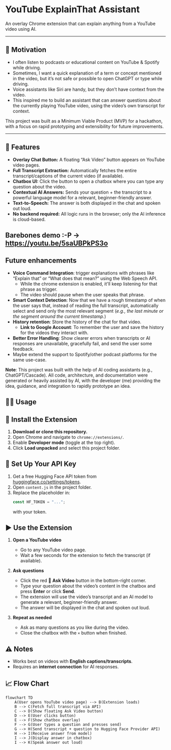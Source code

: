 # YouTube ExplainThat Assistant

An overlay Chrome extension that can explain anything from a YouTube video using AI.

---

## 🚀 Motivation

- I often listen to podcasts or educational content on YouTube & Spotify while driving.
- Sometimes, I want a quick explanation of a term or concept mentioned in the video, but it’s not safe or possible to open ChatGPT or type while driving.
- Voice assistants like Siri are handy, but they don’t have context from the video.
- This inspired me to build an assistant that can answer questions about the currently playing YouTube video, using the video’s own transcript for context.

This project was built as a Minimum Viable Product (MVP) for a hackathon, with a focus on rapid prototyping and extensibility for future improvements.

---

## 📝 Features

- **Overlay Chat Button:** A floating “Ask Video” button appears on YouTube video pages.
- **Full Transcript Extraction:** Automatically fetches the entire transcript/captions of the current video (if available).
- **Chatbox UI:** Click the button to open a chatbox where you can type any question about the video.
- **Contextual AI Answers:** Sends your question + the transcript to a powerful language model for a relevant, beginner-friendly answer.
- **Text-to-Speech:** The answer is both displayed in the chat and spoken out loud.
- **No backend required:** All logic runs in the browser; only the AI inference is cloud-based.

Barebones demo :-P -> https://youtu.be/5saUBPkPS3o
---

## Future enhancements
 - **Voice Command Integration**: trigger explanations with phrases like “Explain that” or “What does that mean?” using the Web Speech API.
   - While the chrome extension is enabled, it'll keep listening for that phrase as trigger.
   - The video should pause when the user speaks that phrase.
 - **Smart Context Detection**: Now that we have a rough timestamp of when the user says that, instead of reading the full transcript, automatically select and send only the most relevant segment (_e.g., the last minute or the segment around the current timestamp._)
 - **History retention**: Store the history of the chat for that video.
   - **Link to Google Account**: To remember the user and save the history for the videos they interact with.
 - **Better Error Handling**: Show clearer errors when transcripts or AI responses are unavailable, gracefully fail, and send the user some feedback.
 - Maybe extend the support to Spotify/other podcast platforms for the same use-case.

**Note**: This project was built with the help of AI coding assistants (e.g., ChatGPT/Cascade).
All code, architecture, and documentation were generated or heavily assisted by AI, with the developer (me) providing the idea, guidance, and integration to rapidly prototype an idea.

## 🧑‍🏫 Usage
## 🚀 Install the Extension

1. **Download or clone this repository.**
2. Open Chrome and navigate to `chrome://extensions/`.
3. Enable **Developer mode** (toggle at the top right).
4. Click **Load unpacked** and select this project folder.

## 🔑 Set Up Your API Key

1. Get a free Hugging Face API token from [huggingface.co/settings/tokens](https://huggingface.co/settings/tokens).
2. Open `content.js` in the project folder.
3. Replace the placeholder in:
   ```javascript
   const HF_TOKEN = "...";
   ```
   with your token.

## ▶️ Use the Extension
1. **Open a YouTube video**
   - Go to any YouTube video page.
   - Wait a few seconds for the extension to fetch the transcript (if available).

2. **Ask questions**
   - Click the red 💬 **Ask Video** button in the bottom-right corner.
   - Type your question about the video’s content in the chatbox and press **Enter** or click **Send**.
   - The extension will use the video’s transcript and an AI model to generate a relevant, beginner-friendly answer.
   - The answer will be displayed in the chat and spoken out loud.

3. **Repeat as needed**
   - Ask as many questions as you like during the video.
   - Close the chatbox with the `×` button when finished.

## ⚠️ Notes

- Works best on videos with **English captions/transcripts**.
- Requires an **internet connection** for AI responses.

## 📈 Flow Chart

```mermaid
flowchart TD
    A(User opens YouTube video page) --> B(Extension loads)
    B --> C(Fetch full transcript via API)
    C --> D(Show floating Ask Video button)
    D --> E(User clicks button)
    E --> F(Show chatbox overlay)
    F --> G(User types a question and presses send)
    G --> H(Send transcript + question to Hugging Face Provider API)
    H --> I(Receive answer from model)
    I --> J(Display answer in chatbox)
    I --> K(Speak answer out loud)


